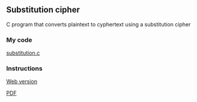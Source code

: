 ## Substitution cipher
C program that converts plaintext to cyphertext using a substitution cipher

### My code
[substitution.c](/c/substitution/substitution.c)

### Instructions
[Web version](https://cs50.harvard.edu/x/2021/psets/2/substitution/)

[PDF](/c/substitution/instructions.pdf)
